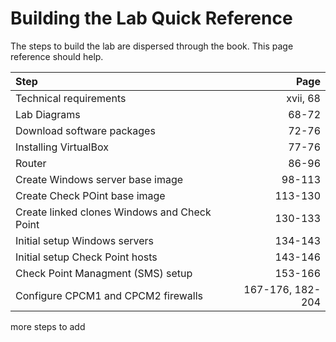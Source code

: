 # Building the Lab Quick Reference
The steps to build the lab are dispersed through the book. This page reference should help.

| Step                                          |              Page |
| :---                                          |              ---: |
| Technical requirements                        |          xvii, 68 |
| Lab Diagrams                                  |             68-72 |
| Download software packages                    |             72-76 |
| Installing VirtualBox                         |             77-76 |
| Router                                        |             86-96 |
| Create Windows server base image              |            98-113 |
| Create Check POint base image                 |           113-130 |
| Create linked clones Windows and Check Point  |           130-133 |
| Initial setup Windows servers                 |           134-143 |
| Initial setup Check Point hosts               |           143-146 |
| Check Point Managment (SMS) setup             |           153-166 |
| Configure CPCM1 and CPCM2 firewalls           |  167-176, 182-204 |

more steps to add
